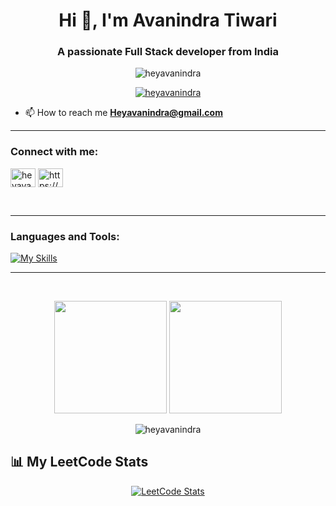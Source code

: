 <h1 align="center">Hi 👋, I'm Avanindra Tiwari</h1>
<h3 align="center">A passionate Full Stack developer from India</h3>

<p align="center"> <img src="https://komarev.com/ghpvc/?username=heyavanindra&label=Profile%20views&theme=algolia&style=flat" alt="heyavanindra" /> </p>

<p align="center"> <a href="https://github.com/ryo-ma/github-profile-trophy"><img src="https://github-profile-trophy.vercel.app/?username=heyavanindra&theme=alduin" alt="heyavanindra" /></a> </p>

- 📫 How to reach me **Heyavanindra@gmail.com**
---
<h3 align="left">Connect with me:</h3>
<p align="left">
<a href="https://twitter.com/heyavanindra" target="blank"><img align="center" src="https://raw.githubusercontent.com/rahuldkjain/github-profile-readme-generator/master/src/images/icons/Social/twitter.svg" alt="heyavanindra" height="30" width="40" /></a>
<a href="https://linkedin.com/in/https://www.linkedin.com/in/avanindra-tewari-5b358525a/" target="blank"><img align="center" src="https://raw.githubusercontent.com/rahuldkjain/github-profile-readme-generator/master/src/images/icons/Social/linked-in-alt.svg" alt="https://www.linkedin.com/in/avanindra-tewari-5b358525a/" height="30" width="40" /></a>
</p>
</br>

----

<h3 align="left">Languages and Tools:</h3>
<p align="left"> <a href="https://aws.amazon.com" target="_blank" rel="noreferrer"> 

[![My Skills](https://skillicons.dev/icons?i=js,html,css,next,react,nodejs,aws,bash,linux,golang,docker,redis,rabbitmq,bun,git&theme=dark)]()
 </p>

----
<br>

<p align="center"><img height="180em" src="https://github-readme-stats.vercel.app/api?username=heyavanindra&show_icons=true&theme=dark&include_all_commits=true&count_private=true" />
  <img height="180em" src="https://github-readme-stats.vercel.app/api/top-langs/?username=heyavanindra&layout=compact&theme=dark&langs_count=10&hide=python" /></p>

<p align="center"><img align="center" src="https://github-readme-streak-stats.herokuapp.com/?user=heyavanindra&theme=dark" alt="heyavanindra" /></p>

## 📊 My LeetCode Stats

<div align="center">

[![LeetCode Stats](https://leetcard.jacoblin.cool/heyavanindra?theme=dark&font=Jolly%20Lodger&ext=heatmap)](https://leetcode.com/heyavanindra/)

</div>
